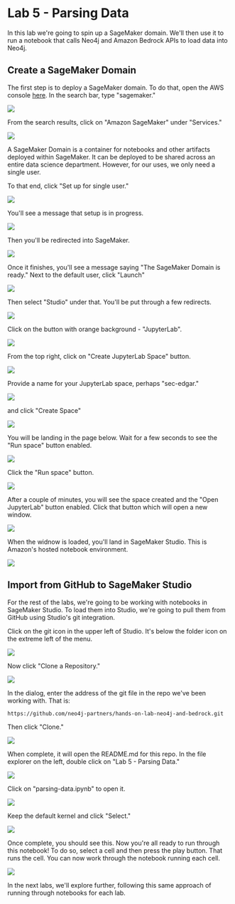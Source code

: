 # Lab 5 - Parsing Data
In this lab we're going to spin up a SageMaker domain.  We'll then use it to run a notebook that calls Neo4j and Amazon Bedrock APIs to load data into Neo4j.

## Create a SageMaker Domain
The first step is to deploy a SageMaker domain.  To do that, open the AWS console [here](https://console.aws.amazon.com/).  In the search bar, type "sagemaker." 

![](images/01.png)

From the search results, click on "Amazon SageMaker" under "Services."

![](images/02.png)

A SageMaker Domain is a container for notebooks and other artifacts deployed within SageMaker.  It can be deployed to be shared across an entire data science department.  However, for our uses, we only need a single user.

To that end, click "Set up for single user."

![](images/03.png)

You'll see a message that setup is in progress.

![](images/04.png)

Then you'll be redirected into SageMaker.

![](images/05.png)

Once it finishes, you'll see a message saying "The SageMaker Domain is ready."  Next to the default user, click "Launch" 

![](images/06.png)

Then select "Studio" under that.  You'll be put through a few redirects.

![](images/07.png)

Click on the button with orange background - "JupyterLab".

![](images/08.png)

From the top right, click on "Create JupyterLab Space" button.

![](images/09.png)

Provide a name for your JupyterLab space, perhaps "sec-edgar."

![](images/10.png)

 and click "Create Space"

![](images/10.png)

You will be landing in the page below. Wait for a few seconds to see the "Run space" button enabled.

![](images/11.png)

Click the "Run space" button.

![](images/12.png)

After a couple of minutes, you will see the space created and the "Open JupyterLab" button enabled. Click that button which will open a new window.

![](images/13.png)

When the widnow is loaded, you'll land in SageMaker Studio.  This is Amazon's hosted notebook environment.

![](images/14.png)

## Import from GitHub to SageMaker Studio
For the rest of the labs, we're going to be working with notebooks in SageMaker Studio.  To load them into Studio, we're going to pull them from GitHub using Studio's git integration.

Click on the git icon in the upper left of Studio.  It's below the folder icon on the extreme left of the menu.

![](images/15.png)

Now click "Clone a Repository."

![](images/16.png)

In the dialog, enter the address of the git file in the repo we've been working with.  That is:

    https://github.com/neo4j-partners/hands-on-lab-neo4j-and-bedrock.git

Then click "Clone."

![](images/17.png)

When complete, it will open the README.md for this repo.  In the file explorer on the left, double click on "Lab 5 - Parsing Data."  

![](images/18.png)

Click on "parsing-data.ipynb" to open it.

![](images/19.png)

Keep the default kernel and click "Select." 

![](images/20.png)

Once complete, you should see this.  Now you're all ready to run through this notebook!  To do so, select a cell and then press the play button.  That runs the cell.  You can now work through the notebook running each cell.

![](images/21.png)

In the next labs, we'll explore further, following this same approach of running through notebooks for each lab.